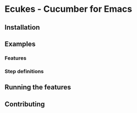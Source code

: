 # Ecukes - Cucumber for Emacs

## Installation

## Examples

### Features
        
### Step definitions

## Running the features

## Contributing

